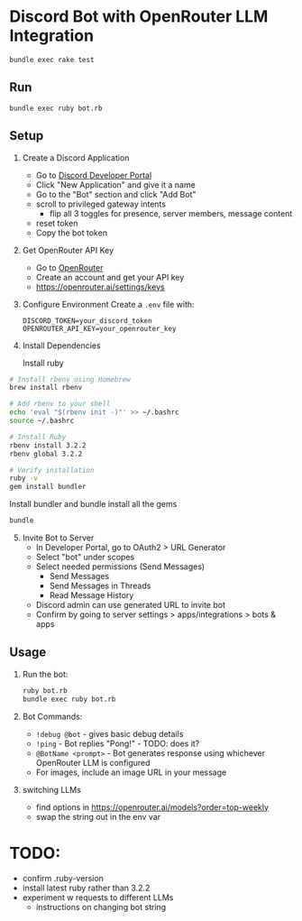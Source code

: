 # Discord Bot with OpenRouter LLM Integration

```
bundle exec rake test
```

## Run

```
bundle exec ruby bot.rb
```

## Setup

1. Create a Discord Application

   - Go to [Discord Developer Portal](https://discord.com/developers/applications)
   - Click "New Application" and give it a name
   - Go to the "Bot" section and click "Add Bot"

   * scroll to privileged gateway intents
     - flip all 3 toggles for presence, server members, message content
   * reset token

   - Copy the bot token

2. Get OpenRouter API Key

   - Go to [OpenRouter](https://openrouter.ai/)
   - Create an account and get your API key
   - https://openrouter.ai/settings/keys

3. Configure Environment
   Create a `.env` file with:

   ```
   DISCORD_TOKEN=your_discord_token
   OPENROUTER_API_KEY=your_openrouter_key
   ```

4. Install Dependencies

   Install ruby

```bash
# Install rbenv using Homebrew
brew install rbenv

# Add rbenv to your shell
echo 'eval "$(rbenv init -)"' >> ~/.bashrc
source ~/.bashrc

# Install Ruby
rbenv install 3.2.2
rbenv global 3.2.2

# Verify installation
ruby -v
gem install bundler
```

Install bundler and bundle install all the gems

```bash
bundle
```

5. Invite Bot to Server
   - In Developer Portal, go to OAuth2 > URL Generator
   - Select "bot" under scopes
   - Select needed permissions (Send Messages)
     - Send Messages
     - Send Messages in Threads
     - Read Message History
   - Discord admin can use generated URL to invite bot
   - Confirm by going to server settings > apps/integrations > bots & apps

## Usage

1. Run the bot:

   ```bash
   ruby bot.rb
   bundle exec ruby bot.rb
   ```

2. Bot Commands:

   - `!debug @bot` - gives basic debug details
   - `!ping` - Bot replies "Pong!" - TODO: does it?
   - `@BotName <prompt>` - Bot generates response using whichever OpenRouter LLM is configured
   - For images, include an image URL in your message

3. switching LLMs
   - find options in https://openrouter.ai/models?order=top-weekly
   - swap the string out in the env var

# TODO:

- confirm .ruby-version
- install latest ruby rather than 3.2.2
- experiment w requests to different LLMs
  - instructions on changing bot string
